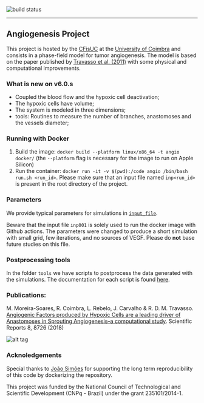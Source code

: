 ![build status](https://github.com/phydev/angio/actions/workflows/docker-image.yml/badge.svg)

----

## Angiogenesis Project

This project is hosted by the [CFisUC](http://cfisuc.fis.uc.pt/) at the [University of Coimbra](www.uc.pt) 
and consists in a phase-field model for tumor angiogenesis. The model is based on the paper published by
[Travasso et al. (2011)](http://journals.plos.org/plosone/article?id=10.1371/journal.pone.0019989) with some physical and computational improvements.

###  What is new on v6.0.s

- Coupled the blood flow and the hypoxic cell deactivation;
- The hypoxic cells have volume;
- The system is modeled in three dimensions;
- tools: Routines to measure the number of branches, anastomoses and the vessels diameter;

### Running with Docker

1. Build the image:
```docker build --platform linux/x86_64 -t angio docker/``` (the ```--platform``` flag is necessary for the image to run on Apple Silicon)
2. Run the container:
```docker run -it -v $(pwd):/code angio /bin/bash run.sh <run_id>```. Please make sure that an input file named ```inp<run_id>``` is present in the root directory of the project.

### Parameters

We provide typical parameters for simulations in [`input_file`](https://github.com/phydev/angio/blob/master/input_file). 

Beware that the input file `inp001` is solely used to run the docker image with Github actions. The parameters were changed to produce a short simulation with small grid, few iterations, and no sources of VEGF. Please do __not__ base future studies on this file. 

### Postprocessing tools

In the folder `tools` we have scripts to postprocess the data generated with the simulations. The documentation for each script is found [here](https://github.com/phydev/angio/blob/master/tools/about.md).

### Publications:

M. Moreira-Soares, R. Coimbra, L. Rebelo, J. Carvalho & R. D. M. Travasso. [Angiogenic Factors produced by Hypoxic Cells are a leading driver of Anastomoses in Sprouting Angiogenesis–a computational study](https://www.nature.com/articles/s41598-018-27034-8). Scientific Reports 8, 8726 (2018)


![alt tag](https://moreirasm.files.wordpress.com/2018/06/300ms.gif?w=364&h=335)

### Acknoledgements

Special thanks to [João Simões](https://github.com/joaoplay) for supporting the long term reproducibility of this code by dockerizing the repository. 

This project was funded by the National Council of Technological and Scientific Development (CNPq - Brazil) under the grant 235101/2014-1. 
